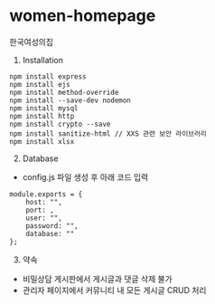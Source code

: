 # women-homepage
한국여성의집

1. Installation
```
npm install express
npm install ejs
npm install method-override
npm install --save-dev nodemon
npm install mysql
npm install http
npm install crypto --save
npm install sanitize-html // XXS 관련 보안 라이브러리
npm install xlsx
```

2. Database
- config.js 파일 생성 후 아래 코드 입력
```
module.exports = {
    host: "",
    port: ,
    user: "",
    password: "",
    database: ""
};
```

3. 약속
- 비밀상담 게시판에서 게시글과 댓글 삭제 불가
- 관리자 페이지에서 커뮤니티 내 모든 게시글 CRUD 처리